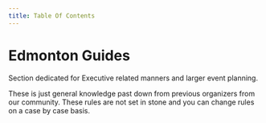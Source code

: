 ```yaml
---
title: Table Of Contents
---
```


# Edmonton Guides

Section dedicated for Executive related manners and larger event planning.

These is just general knowledge past down from previous organizers from our community. These rules are not set in stone and you can change rules on a case by case basis.
